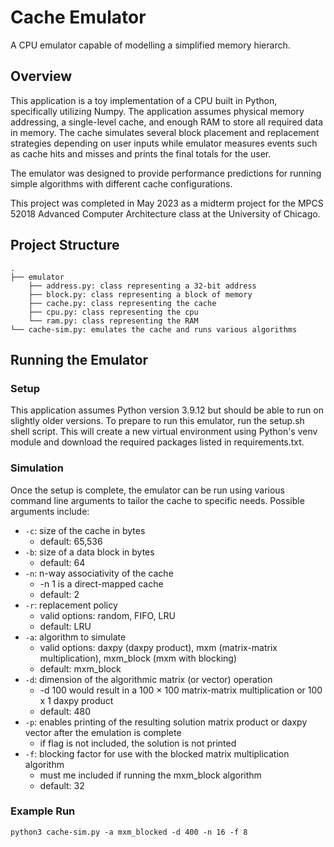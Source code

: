 # Cache Emulator

A CPU emulator capable of modelling a simplified memory hierarch.

## Overview

This application is a toy implementation of a CPU built in Python, specifically utilizing Numpy. The application assumes physical memory addressing, a single-level cache, and enough RAM to store all required data in memory. The cache simulates several block placement and replacement strategies depending on user inputs while emulator measures events such as cache hits and misses and prints the final totals for the user. 

The emulator was designed to provide performance predictions for running simple algorithms with different cache configurations.

This project was completed in May 2023 as a midterm project for the MPCS 52018 Advanced Computer Architecture class at the University of Chicago.

## Project Structure

```
.
├── emulator
    ├── address.py: class representing a 32-bit address 
    ├── block.py: class representing a block of memory
    ├── cache.py: class representing the cache
    ├── cpu.py: class representing the cpu
    └── ram.py: class representing the RAM
└── cache-sim.py: emulates the cache and runs various algorithms
```

## Running the Emulator

### Setup

This application assumes Python version 3.9.12 but should be able to run on slightly older versions. To prepare to run this emulator, run the setup.sh shell script. This will create a new virtual environment using Python's venv module and download the required packages listed in requirements.txt.

### Simulation

Once the setup is complete, the emulator can be run using various command line arguments to tailor the cache to specific needs. Possible arguments include:

- `-c`: size of the cache in bytes
    - default: 65,536
- `-b`: size of a data block in bytes
    - default: 64
- `-n`: n-way associativity of the cache
    - -n 1 is a direct-mapped cache
    - default: 2
- `-r`: replacement policy
    - valid options: random, FIFO, LRU
    - default: LRU
- `-a`: algorithm to simulate
    - valid options: daxpy (daxpy product), mxm (matrix-matrix multiplication), mxm_block (mxm with blocking)
    - default: mxm_block
- `-d`: dimension of the algorithmic matrix (or vector) operation
    - -d 100 would result in a 100 × 100 matrix-matrix multiplication or 100 x 1 daxpy product
    - default: 480
- `-p`: enables printing of the resulting solution matrix product or daxpy vector after the emulation is complete
    - if flag is not included, the solution is not printed
- `-f`: blocking factor for use with the blocked matrix multiplication algorithm
    - must me included if running the mxm_block algorithm
    - default: 32

### Example Run

```
python3 cache-sim.py -a mxm_blocked -d 400 -n 16 -f 8
```

